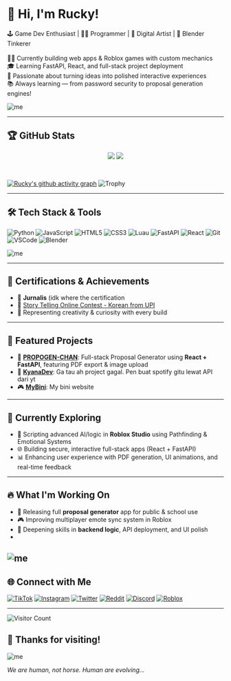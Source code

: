 # 👋 Hi, I'm Rucky!
🕹️ Game Dev Enthusiast | 👨‍💻 Programmer | 🎨 Digital Artist | 🔧 Blender Tinkerer  
<br/>
👨‍💻 Currently building web apps & Roblox games with custom mechanics<br/>
🎓 Learning FastAPI, React, and full-stack project deployment<br/>
🎯 Passionate about turning ideas into polished interactive experiences<br/>
📚 Always learning — from password security to proposal generation engines!

![me](https://shared.akamai.steamstatic.com/store_item_assets/steam/apps/3296260/extras/title.png?t=1747218917)


---

## 🏆 GitHub Stats

<p align="center">
  <img src="https://github-readme-stats.vercel.app/api?username=RUckyTheGreat&theme=radical&show_icons=true&hide_border=true&count_private=true" />
  <img src="https://github-readme-stats.vercel.app/api/top-langs/?username=RUckyTheGreat&theme=radical&show_icons=true&hide_border=true&layout=compact" />
</p>
<br/>

[![Rucky's github activity graph](https://github-readme-activity-graph.vercel.app/graph?username=RUckyTheGreat&bg_color=0d1117&color=ffffff&line=ff4f8b&point=fcd12a&area=true&hide_border=true)](https://github.com/ashutosh00710/github-readme-activity-graph)
![Trophy](https://github-profile-trophy.vercel.app/?username=RUckyTheGreat&theme=radical)<br/>

---

## 🛠 Tech Stack & Tools

![Python](https://img.shields.io/badge/python-3670A0?style=for-the-badge&logo=python&logoColor=ffdd54)
![JavaScript](https://img.shields.io/badge/javascript-%23323330.svg?style=for-the-badge&logo=javascript&logoColor=%23F7DF1E)
![HTML5](https://img.shields.io/badge/html5-%23E34F26.svg?style=for-the-badge&logo=html5&logoColor=white)
![CSS3](https://img.shields.io/badge/css3-%231572B6.svg?style=for-the-badge&logo=css3&logoColor=white)
![Luau](https://img.shields.io/badge/luau-blue?style=for-the-badge&logo=lua&logoColor=white)
![FastAPI](https://img.shields.io/badge/fastapi-005f73?style=for-the-badge&logo=fastapi&logoColor=white)
![React](https://img.shields.io/badge/react-20232A?style=for-the-badge&logo=react&logoColor=61DAFB)
![Git](https://img.shields.io/badge/git-F05032?style=for-the-badge&logo=git&logoColor=white)
![VSCode](https://img.shields.io/badge/vscode-007ACC?style=for-the-badge&logo=visual%20studio%20code&logoColor=white)
![Blender](https://img.shields.io/badge/blender-F5792A?style=for-the-badge&logo=blender&logoColor=white)


![me](https://images.steamusercontent.com/ugc/18020879235061954736/A37FFD23E52EFE068C0A0EEBE1C68D839A4D3D09/?imw=5000&imh=5000&ima=fit&impolicy=Letterbox&imcolor=%23000000&letterbox=false)




---

## 🏅 Certifications & Achievements

- 🥇 **Jurnalis** (idk where the certification
- 🥈 [Story Telling Online Contest - Korean from UPI](https://drive.google.com/file/d/1aIYjaRizw5xI_F_JvDXlWU3w40tk1tmL/view?usp=drive_link)
- 🧠 Representing creativity & curiosity with every build

---

## 🌟 Featured Projects

- 🧟 [**PROPOGEN-CHAN**](https://github.com/RUckyTheGreat/Propogen-Chan): Full-stack Proposal Generator using **React + FastAPI**, featuring PDF export & image upload
- 🔐 [**KyanaDev**](https://github.com/RUckyTheGreat/KyaNaDeApp): Ga tau ah project gagal. Pen buat spotify gitu lewat API dari yt
- 🎮 [**MyBini**](https://github.com/RUckyTheGreat/MyKisahRucky): My bini website 

---

## 🧠 Currently Exploring

- 🤖 Scripting advanced AI/logic in **Roblox Studio** using Pathfinding & Emotional Systems
- 🌐 Building secure, interactive full-stack apps (React + FastAPI)
- 📊 Enhancing user experience with PDF generation, UI animations, and real-time feedback
  

---

## 🔥 What I'm Working On

- 🚀 Releasing full **proposal generator** app for public & school use
- 🎮 Improving multiplayer emote sync system in Roblox
- 🎯 Deepening skills in **backend logic**, API deployment, and UI polish
- 
![me](https://images.steamusercontent.com/ugc/12116828473796026703/5DCEF9C3AA8E1FD3542CCC4CA9713E82C70775E1/?imw=5000&imh=5000&ima=fit&impolicy=Letterbox&imcolor=%23000000&letterbox=false)
---

## 🌐 Connect with Me

[![TikTok](https://img.shields.io/badge/TikTok-%23000000.svg?style=for-the-badge&logo=tiktok&logoColor=white)](https://www.tiktok.com/@naptuneeel)
[![Instagram](https://img.shields.io/badge/Instagram-%23E4405F.svg?style=for-the-badge&logo=instagram&logoColor=white)](https://www.instagram.com/vyu_tune)
[![Twitter](https://img.shields.io/badge/Twitter-%231DA1F2.svg?style=for-the-badge&logo=twitter&logoColor=white)](https://twitter.com/ruckishuman)
[![Reddit](https://img.shields.io/badge/Reddit-%23FF4500.svg?style=for-the-badge&logo=reddit&logoColor=white)](https://www.reddit.com/user/critical_Ravine)
[![Discord](https://img.shields.io/badge/Discord-%237289DA.svg?style=for-the-badge&logo=discord&logoColor=white)](https://discord.gg/2zwUr3jaHx)
[![Roblox](https://img.shields.io/badge/Roblox-%2320232a.svg?style=for-the-badge&logo=roblox&logoColor=white)](https://www.roblox.com/users/3101268537/profile)

---


![Visitor Count](https://komarev.com/ghpvc/?username=RUckyTheGreat&color=blue)

## 🚀 Thanks for visiting!

![me](https://images.steamusercontent.com/ugc/14538439570979846740/546D8D8833264E1F2841943ECFE6262609E5234D/?imw=5000&imh=5000&ima=fit&impolicy=Letterbox&imcolor=%23000000&letterbox=false)

_We are human, not horse. Human are evolving..._
